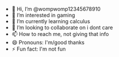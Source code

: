 - 👋 Hi, I’m @wompwomp12345678910
- 👀 I’m interested in gaming
- 🌱 I’m currently learning calculus
- 💞️ I’m looking to collaborate on i dont care
- 📫 How to reach me, not giving that info
- 😄 Pronouns: I'm/good thanks
- ⚡ Fun fact: I'm not fun

<!---
wompwomp12345678910/wompwomp12345678910 is a ✨ special ✨ repository because its `README.md` (this file) appears on your GitHub profile.
You can click the Preview link to take a look at your changes.
--->
